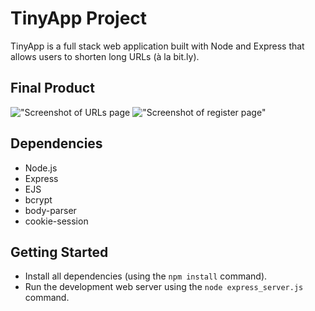 # TinyApp Project

TinyApp is a full stack web application built with Node and Express that allows users to shorten long URLs (à la bit.ly).

## Final Product

!["Screenshot of URLs page](https://github.com/malak-dev/tinyapp/blob/master/docs/urls-page..png?raw=true)
!["Screenshot of register page"](https://github.com/malak-dev/tinyapp/blob/master/docs/register-page..png?raw=true)

## Dependencies

- Node.js
- Express
- EJS
- bcrypt
- body-parser
- cookie-session

## Getting Started

- Install all dependencies (using the `npm install` command).
- Run the development web server using the `node express_server.js` command.
